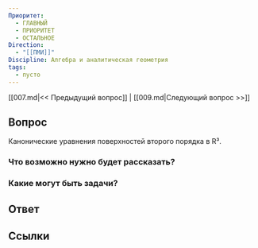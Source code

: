 ```yaml
---
Приоритет:
  - ГЛАВНЫЙ
  - ПРИОРИТЕТ
  - ОСТАЛЬНОЕ
Direction:
  - "[[ПМИ]]" 
Discipline: Алгебра и аналитическая геометрия 
tags:
  - пусто
---
```

[[007.md|<< Предыдущий вопрос]] | [[009.md|Следующий вопрос >>]]
## Вопрос

Канонические уравнения поверхностей второго порядка в R³.

### Что возможно нужно будет рассказать?

### Какие могут быть задачи?

## Ответ

## Ссылки
